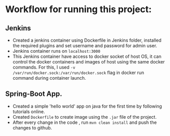 # Workflow for running this project:


## Jenkins
- Created a jenkins container using Dockerfile in Jenkins folder, installed the required plugins and set username and password for admin user.
- Jenkins container runs on `localhost:3000`
- This Jenkins container have access to docker socket of host OS, it can control the docker containers and images of host using the same docker commands. For this, I used `-v /var/run/docker.sock:/var/run/docker.sock` flag in docker run command during container launch.

## Spring-Boot App.
- Created a simple 'hello world' app on java for the first time by following tutorials online.
- Created `Dockerfile` to create image using the `.jar` file of the project.
- After every change in the code , run `mvn clean install` and push the changes to github.





